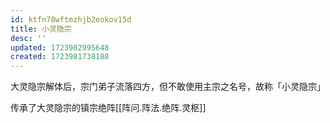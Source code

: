 ```yaml
---
id: ktfn78wftmzhjb2eokov15d
title: 小灵隐宗
desc: ''
updated: 1723982995648
created: 1723981738188
---
```


大灵隐宗解体后，宗门弟子流落四方，但不敢使用主宗之名号，故称「小灵隐宗」

传承了大灵隐宗的镇宗绝阵[[阵问.阵法.绝阵.灵枢]]
